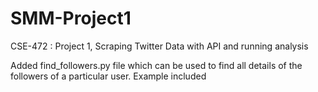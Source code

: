# SMM-Project1
CSE-472 : Project 1, Scraping Twitter Data with API and running analysis

Added find_followers.py file which can be used to find all details of the followers of a particular user. Example included
